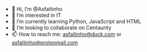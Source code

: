 - 👋 Hi, I’m @Asfaltinho
- 👀 I’m interested in IT
- 🌱 I’m currently learning Python, JavaScript and HTML
- 💞️ I’m looking to collaborate on Centaurity
- 📫 How to reach me:
      asfaltinho@duck.com or asfaltinho@protonmail.com

<!---
Asfaltinho/Asfaltinho is a ✨ special ✨ repository because its `README.md` (this file) appears on your GitHub profile.
You can click the Preview link to take a look at your changes.
--->
